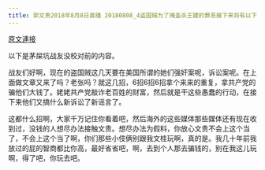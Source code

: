 ```yaml
---
title: 郭文贵2018年8月8日直播 20180808_4盗国贼为了掩盖杀王建的罪恶接下来将有以下的行动
---
```


[原文連接](https://gnews.org/ThreadView/53478118)

以下是茅屎坑战友没校对前的内容。

  战友们好啊，现在的盗国贼这几天要在美国所谓的她们强奸案呢，诉讼案呢。在上面做文章又来了吗？老张吗？就这几招，6招6招6招拿个来来的重复，拿共产党的骗他们大钱了。姥姥共产党敲诈老百姓的财富，然后就是干这些愚蠢的行动，在接下来他们又搞什么新诉讼了新谣言了。

  这都什么招啊，大家千万记住你看着吧，然后海外的这些媒体那些媒体还有现在收到过，没钱的人想尽办法接触文贵。想尽办法为假料，你放心文贵不会上这个当了，不会上这个当了啊，你们那些小伎俩别跟我文桂玩啊，真的是。我几十年前我放过的屁的智商都比你高，最好省省吧，啊，去到个人那去骗钱的，别在我这儿玩啊，得了吧，你玩去吧。
